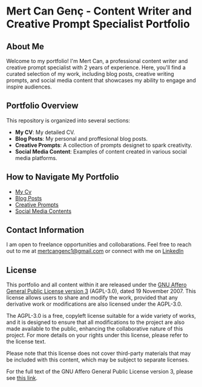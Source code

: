 # Mert Can Genç - Content Writer and Creative Prompt Specialist Portfolio

## About Me
Welcome to my portfolio! I'm Mert Can, a professional content writer and creative prompt specialist with 2 years of experience. Here, you'll find a curated selection of my work, including blog posts, creative writing prompts, and social media content that showcases my ability to engage and inspire audiences.

## Portfolio Overview
This repository is organized into several sections:
- **My CV**: My detailed CV.
- **Blog Posts**: My personal and proffesional blog posts.
- **Creative Prompts**: A collection of prompts designet to spark creativity.
- **Social Media Content**: Examples of content created in various social media platforms.

## How to Navigate My Portfolio
- [My Cv](cv.md)
- [Blog Posts](https://github.com/lukecan/portfolio/blog-posts)
- [Creative Prompts](https://github.com/lukecan/portfolio/creative-prompts)
- [Social Media Contents](https://github.com/lukecan/portfolio/social-media-contents)

## Contact Information
I am open to freelance opportunities and collobarations. Feel free to reach out to me at mertcangenc1@gmail.com or connect with me on [LinkedIn](https://www.linkedin.com/in/mertcangenc/)

## License
This portfolio and all content within it are released under the [GNU Affero General Public License version 3](https://www.gnu.org/licenses/agpl-3.0.en.html) (AGPL-3.0), dated 19 November 2007. This license allows users to share and modify the work, provided that any derivative work or modifications are also licensed under the AGPL-3.0.

The AGPL-3.0 is a free, copyleft license suitable for a wide variety of works, and it is designed to ensure that all modifications to the project are also made available to the public, enhancing the collaborative nature of this project. For more details on your rights under this license, please refer to the license text.

Please note that this license does not cover third-party materials that may be included with this content, which may be subject to separate licenses.

For the full text of the GNU Affero General Public License version 3, please see [this link](https://www.gnu.org/licenses/agpl-3.0.en.html).
